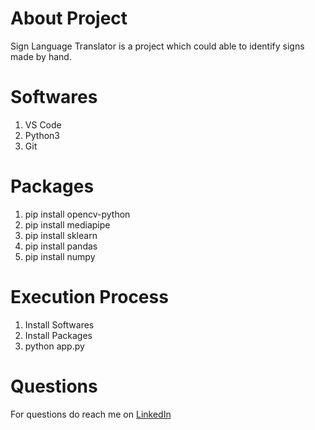 # About Project
Sign Language Translator is a project which could able to identify signs made by hand.

# Softwares
1. VS Code
2. Python3
3. Git

# Packages
1. pip install opencv-python
2. pip install mediapipe
3. pip install sklearn
4. pip install pandas
5. pip install numpy

# Execution Process
1. Install Softwares
2. Install Packages
3. python app.py

# Questions
For questions do reach me on <a href="https://www.linkedin.com/in/subhash-valeti-274b9626a/">LinkedIn</a>

